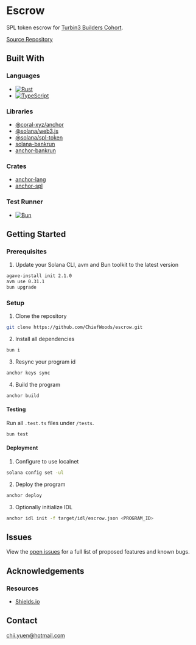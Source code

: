 # Escrow

SPL token escrow for [Turbin3 Builders Cohort](https://turbin3.com/).

[Source Repository](https://github.com/ChiefWoods/escrow)

## Built With

### Languages

- [![Rust](https://img.shields.io/badge/Rust-f75008?style=for-the-badge&logo=rust)](https://www.rust-lang.org/)
- [![TypeScript](https://img.shields.io/badge/TypeScript-ffffff?style=for-the-badge&logo=typescript)](https://www.typescriptlang.org/)

### Libraries

- [@coral-xyz/anchor](https://www.anchor-lang.com/docs)
- [@solana/web3.js](https://solana-foundation.github.io/solana-web3.js/)
- [@solana/spl-token](https://solana-labs.github.io/solana-program-library/token/js/)
- [solana-bankrun](https://kevinheavey.github.io/solana-bankrun/)
- [anchor-bankrun](https://kevinheavey.github.io/solana-bankrun/)

### Crates

- [anchor-lang](https://docs.rs/anchor-lang/latest/anchor_lang/)
- [anchor-spl](https://docs.rs/anchor-spl/latest/anchor_spl/)

### Test Runner

- [![Bun](https://img.shields.io/badge/Bun-000?style=for-the-badge&logo=bun)](https://bun.sh/)

## Getting Started

### Prerequisites

1. Update your Solana CLI, avm and Bun toolkit to the latest version

```bash
agave-install init 2.1.0
avm use 0.31.1
bun upgrade
```

### Setup

1. Clone the repository

```bash
git clone https://github.com/ChiefWoods/escrow.git
```

2. Install all dependencies

```bash
bun i
```

3. Resync your program id

```bash
anchor keys sync
```

4. Build the program

```bash
anchor build
```

#### Testing

Run all `.test.ts` files under `/tests`.

```bash
bun test
```

#### Deployment

1. Configure to use localnet

```bash
solana config set -ul
```

2. Deploy the program

```bash
anchor deploy
```

3. Optionally initialize IDL

```bash
anchor idl init -f target/idl/escrow.json <PROGRAM_ID>
```

## Issues

View the [open issues](https://github.com/ChiefWoods/escrow/issues) for a full list of proposed features and known bugs.

## Acknowledgements

### Resources

- [Shields.io](https://shields.io/)

## Contact

[chii.yuen@hotmail.com](mailto:chii.yuen@hotmail.com)
